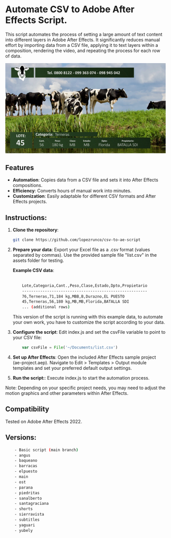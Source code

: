 # Automate CSV to Adobe After Effects Script.

This script automates the process of setting a large amount of text content into different layers in Adobe After Effects. It significantly reduces manual effort by importing data from a CSV file, applying it to text layers within a composition, rendering the video, and repeating the process for each row of data.

<img src='./capture.jpg' />

## Features

- **Automation**: Copies data from a CSV file and sets it into After Effects compositions.
- **Efficiency**: Converts hours of manual work into minutes.
- **Customization**: Easily adaptable for different CSV formats and After Effects projects.


## Instructions:

1. **Clone the repository**:
   ```sh
   git clone https://github.com/lopezrunco/csv-to-ae-script

2. **Prepare your data**:
    Export your Excel file as a .csv format (values separated by commas). Use the provided sample file "list.csv" in the assets folder for testing.

    **Example CSV data**:

    ```sh

        Lote,Categoria,Cant.,Peso,Clase,Estado,Dpto,Propietario
        -------------------------------------------------------
        76,Terneras,71,184 kg,MBB,B,Durazno,EL PUESTO
        45,Terneras,56,180 kg,MB,MB,Florida,BATALLA SDI
        ... (additional rows)
    ```

    This version of the script is running with this example data, to automate your own work, you have to customize the script according to your data.

3. **Configure the script**:
    Edit index.js and set the csvFile variable to point to your CSV file:

    ```js
        var csvFile = File('~/Documents/list.csv')
    ```

4. **Set up After Effects**:
    Open the included After Effects sample project (ae-project.aep). Navigate to Edit > Templates > Output module templates and set your preferred default output settings.

5. **Run the script:**:
    Execute index.js to start the automation process.

Note: Depending on your specific project needs, you may need to adjust the motion graphics and other parameters within After Effects.

## Compatibility
Tested on Adobe After Effects 2022.

## Versions:

```sh
    - Basic script (main branch)
    - angus
    - baqueano
    - barracas
    - elpuesto
    - main
    - ost
    - parana
    - piedritas
    - sanalberto
    - santagraciana
    - shorts
    - sierravista
    - subtitles
    - yaguari
    - yubely
```